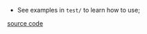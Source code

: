 - See examples in `test/` to learn how to use;

[source code](https://github.com/ArchitectMaySun/discrete-ui-signal)
